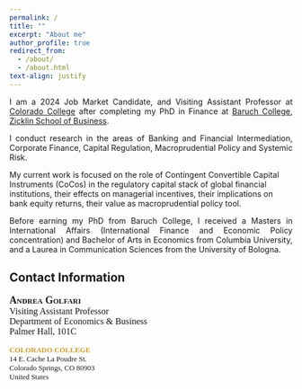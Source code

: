 ```yaml
---
permalink: /
title: ""
excerpt: "About me"
author_profile: true
redirect_from:
  - /about/
  - /about.html
text-align: justify
--- 
```


<p align="justify">
I am a 2024 Job Market Candidate, and Visiting Assistant Professor at <a href="https://www.coloradocollege.edu/basics/contact/directory/people/golfari_andrea.html" target="_blank" rel="noopener">Colorado College</a> after completing my PhD in Finance at <a href="https://zicklin.baruch.cuny.edu/" target="_blank" rel="noopener">Baruch College, Zicklin School of Business</a>.
</p>

<p align="justify">
I conduct research in the areas of Banking and Financial Intermediation, Corporate Finance, Capital Regulation, Macroprudential Policy and Systemic Risk.

My current work is focused on the role of Contingent Convertible Capital Instruments (CoCos) in the regulatory capital stack of global financial institutions, their effects on managerial incentives, their implications on bank equity returns, their value as macroprudential policy tool.
</p>

<p align="justify">
Before earning my PhD from Baruch College, I received a Masters in International Affairs (International Finance and Economic Policy concentration) and Bachelor of Arts in Economics from Columbia University, and a Laurea in Communication Sciences from the University of Bologna.
</p>

## Contact Information
<p style="font-size: medium; font-family: Verdana; font-stretch: expanded;">
<span style="font-size: large; font-weight:bold; font-variant: small-caps;">Andrea Golfari</span><br>
Visiting Assistant Professor<br>
Department of Economics & Business<br>
Palmer Hall, 101C
</p>

<p style="font-size: small; font-family: Verdana;">
<span style="color: rgb(208, 155, 44);font-weight:bold;">COLORADO COLLEGE</span><br>
14 E. Cache La Poudre St.<br>
Colorado Springs, CO 80903<br>
United States
</p>



